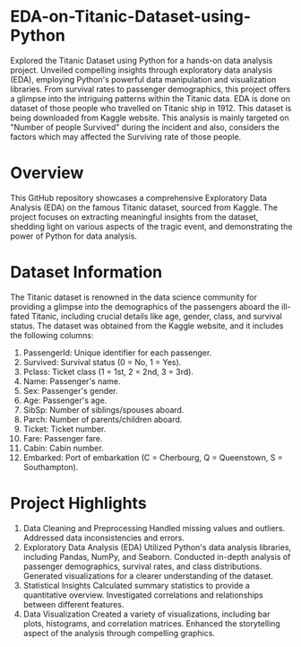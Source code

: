 # EDA-on-Titanic-Dataset-using-Python

Explored the Titanic Dataset using Python for a hands-on data analysis project. 
Unveiled compelling insights through exploratory data analysis (EDA), employing Python's powerful data manipulation and visualization libraries. 
From survival rates to passenger demographics, this project offers a glimpse into the intriguing patterns within the Titanic data.
EDA is done on dataset of those people who travelled on Titanic ship in 1912.
This dataset is being downloaded from Kaggle website.
This analysis is mainly targeted on "Number of people Survived" during the incident and also, considers the factors which may affected the Surviving rate of those people.

# Overview
This GitHub repository showcases a comprehensive Exploratory Data Analysis (EDA) on the famous Titanic dataset, sourced from Kaggle. The project focuses on extracting meaningful insights from the dataset, shedding light on various aspects of the tragic event, and demonstrating the power of Python for data analysis.

# Dataset Information
The Titanic dataset is renowned in the data science community for providing a glimpse into the demographics of the passengers aboard the ill-fated Titanic, including crucial details like age, gender, class, and survival status. The dataset was obtained from the Kaggle website, and it includes the following columns:

1) PassengerId: Unique identifier for each passenger.
2) Survived: Survival status (0 = No, 1 = Yes).
3) Pclass: Ticket class (1 = 1st, 2 = 2nd, 3 = 3rd).
4) Name: Passenger's name.
5) Sex: Passenger's gender.
6) Age: Passenger's age.
7) SibSp: Number of siblings/spouses aboard.
8) Parch: Number of parents/children aboard.
9) Ticket: Ticket number.
10) Fare: Passenger fare.
11) Cabin: Cabin number.
12) Embarked: Port of embarkation (C = Cherbourg, Q = Queenstown, S = Southampton).

# Project Highlights
1. Data Cleaning and Preprocessing
   Handled missing values and outliers.
   Addressed data inconsistencies and errors.
2. Exploratory Data Analysis (EDA)
   Utilized Python's data analysis libraries, including Pandas, NumPy, and Seaborn.
   Conducted in-depth analysis of passenger demographics, survival rates, and class distributions.
   Generated visualizations for a clearer understanding of the dataset.
3. Statistical Insights
   Calculated summary statistics to provide a quantitative overview.
   Investigated correlations and relationships between different features.
4. Data Visualization
   Created a variety of visualizations, including bar plots, histograms, and correlation matrices.
   Enhanced the storytelling aspect of the analysis through compelling graphics.
